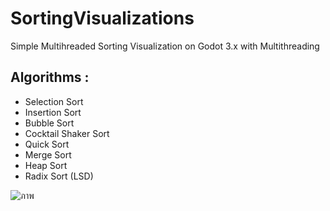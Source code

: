 # SortingVisualizations
Simple Multihreaded Sorting Visualization on Godot 3.x with Multithreading

## Algorithms :
 - Selection Sort
 - Insertion Sort
 - Bubble Sort
 - Cocktail Shaker Sort
 - Quick Sort
 - Merge Sort
 - Heap Sort
 - Radix Sort (LSD)

![ภาพ](https://cdn.discordapp.com/attachments/781118017114603520/868437345760849930/unknown.png)

